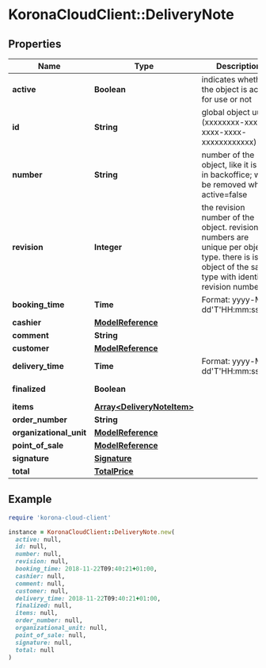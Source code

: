 # KoronaCloudClient::DeliveryNote

## Properties

| Name | Type | Description | Notes |
| ---- | ---- | ----------- | ----- |
| **active** | **Boolean** | indicates whether the object is active for use or not | [optional][readonly] |
| **id** | **String** | global object uuid (xxxxxxxx-xxxx-xxxx-xxxx-xxxxxxxxxxxx) | [optional] |
| **number** | **String** | number of the object, like it is set in backoffice; will be removed when active&#x3D;false | [optional] |
| **revision** | **Integer** | the revision number of the object. revision numbers are unique per object-type. there is is no object of the same type with identical revision numbers. | [optional][readonly] |
| **booking_time** | **Time** | Format: yyyy-MM-dd&#39;T&#39;HH:mm:ssXXX | [optional] |
| **cashier** | [**ModelReference**](ModelReference.md) |  | [optional] |
| **comment** | **String** |  | [optional] |
| **customer** | [**ModelReference**](ModelReference.md) |  | [optional] |
| **delivery_time** | **Time** | Format: yyyy-MM-dd&#39;T&#39;HH:mm:ssXXX | [optional] |
| **finalized** | **Boolean** |  | [optional][readonly] |
| **items** | [**Array&lt;DeliveryNoteItem&gt;**](DeliveryNoteItem.md) |  | [optional] |
| **order_number** | **String** |  | [optional] |
| **organizational_unit** | [**ModelReference**](ModelReference.md) |  | [optional] |
| **point_of_sale** | [**ModelReference**](ModelReference.md) |  | [optional] |
| **signature** | [**Signature**](Signature.md) |  | [optional] |
| **total** | [**TotalPrice**](TotalPrice.md) |  | [optional] |

## Example

```ruby
require 'korona-cloud-client'

instance = KoronaCloudClient::DeliveryNote.new(
  active: null,
  id: null,
  number: null,
  revision: null,
  booking_time: 2018-11-22T09:40:21+01:00,
  cashier: null,
  comment: null,
  customer: null,
  delivery_time: 2018-11-22T09:40:21+01:00,
  finalized: null,
  items: null,
  order_number: null,
  organizational_unit: null,
  point_of_sale: null,
  signature: null,
  total: null
)
```

